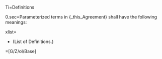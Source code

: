 Ti=Definitions

0.sec=Parameterized terms in {_this_Agreement} shall have the following meanings:

xlist=<ul class="secs-and"><li>(List of Definitions.)</ul>

=[G/Z/ol/Base]
